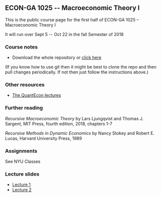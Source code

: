 
## ECON-GA 1025 -- Macroeconomic Theory I

This is the public course page for the first half of ECON-GA 1025 – Macroeconomic Theory I

It will run over Sept 5 -- Oct 22 in the fall Semester of 2018

### Course notes

* Download the whole repository or [click here](https://github.com/jstac/nyu_macro_fall_2018/raw/master/notes.pdf)

(If you know how to use git then it might be best to clone the repo and then
pull changes periodically.  If not then just follow the instructions above.)




### Other resources

* [The QuantEcon lectures](https://lectures.quantecon.org/)


### Further reading

*Recursive Macroeconomic Theory* by Lars Ljungqvist and Thomas J. Sargent, MIT Press, fourth edition, 2018, chapters 1-7

*Recursive Methods in Dynamic Economics* by Nancy Stokey and Robert E. Lucas, Harvard University Press, 1989


### Assignments

See NYU Classes


### Lecture slides

* [Lecture 1](https://github.com/jstac/nyu_macro_fall_2018/raw/master/lectures/lecture1.pdf)
* [Lecture 2](https://github.com/jstac/nyu_macro_fall_2018/raw/master/lectures/lecture2.pdf)
